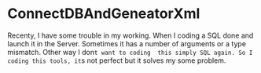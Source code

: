 # ConnectDBAndGeneatorXml
 
Recenty, I have some trouble in my working. When I coding a SQL done  and launch it in the Server. Sometimes it has a number of arguments or a type mismatch. Other way I don`t want to coding  this simply SQL again. So I coding this tools, it`s not perfect but it solves my some problem.